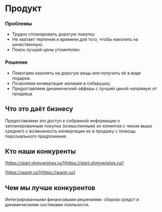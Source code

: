 # Продукт

### Проблемы

- Трудно спланировать дорогую покупку.
- Не хватает терпения и времени для того, чтобы накопить на качественную.
- Поиск лучшей цены утомителен.

### Решение

- Помогаем накопить на дорогую вещь или получить её в виде подарка.
- Позволяем конвертация желания в соберушку.
- Предоставляем динамический офферы с лучшей ценой напрямую от продавца

## Что это даёт бизнесу

Предоставляем это доступ к собранной информации о запланированным покупка (осмысленным) их клиентов с чеком выше среднего с возможность конвертации их в продажу с помощь персонального предложения.

## Кто наши конкуренты

[https://start.ohmywishes.ru/](https://start.ohmywishes.ru/)

[https://wantr.ru/](https://wantr.ru/)

## Чем мы лучше конкурентов

Интегрированными финансовыми решениями: сбором средст и динамическими системами лояльности.